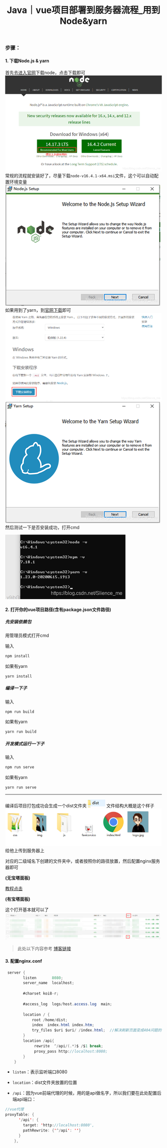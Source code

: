 ﻿---
layout: post
title: Java｜vue项目部署到服务器流程_用到Node&yarn
categories: [Java]
description: 【较全面已成功部署】vue项目部署到服务器流程_用到Node&yarn
keywords: 编程语言, Java
mermaid: false
sequence: false
flow: false
mathjax: false
mindmap: false
mindmap2: false
---


### 步骤：
#### 1. 下载Node.js & yarn

首先去[进入官网](https://nodejs.org/en/)下载node，点击下载即可
![Alt Text](/images/posts/20210708205624567.png)
常规的流程就安装好了，尽量下载`node-v16.4.1-x64.msi`文件，这个可以自动配置环境变量
![Alt Text](/images/posts/20210708205645176.png)
如果用到了yarn，到[官网下载](https://yarn.bootcss.com/docs/install/#windows-stable)即可
![Alt Text](/images/posts/20210708210402669.png)
![Alt Text](/images/posts/20210708210429451.png)
然后测试一下是否安装成功，打开cmd

![Alt Text](/images/posts/20210708210632376.png)
#### 2. 打开你的vue项目路径(含有package.json文件路径)
##### 先安装依赖包
用管理员模式打开cmd

输入
```java
npm install
```
如果有yarn
```java
yarn install
```
##### 编译一下子
输入
```java
npm run build
```
如果有yarn
```java
yarn run build
```
##### 开发模式运行一下子
输入
```java
npm run serve
```
如果有yarn
```java
yarn run serve
```
----
编译后项目打包成功会生成一个dist文件夹
![Alt Text](/images/posts/20210708211538549.png)
文件结构大概是这个样子
![Alt Text](/images/posts/20210708211914533.png)
给他上传到服务器上

对应的二级域名下创建的文件夹中，或者按照你的路径放置，然后配置nginx服务器即可

**(无宝塔面板)**

[教程点击](https://blog.csdn.net/Slience_me/article/details/118566951)

**(有宝塔面板)**

这个打开基本就可以了
![Alt Text](/images/posts/20210708212953314.png)

> 此处以下内容参考 [博客链接](https://www.cnblogs.com/theory/p/13437570.html)

#### 3. 配置nginx.conf

```java
 server {
        listen       8080;
        server_name  localhost;

        #charset koi8-r;

        #access_log  logs/host.access.log  main;
        
        location / {
            root /home/dist;
            index  index.html index.htm;
            try_files $uri $uri/ /index.html;  //解决刷新页面变成404问题的代码
        }
        location /api{
             rewrite  ^/api/(.*)$ /$1 break;
             proxy_pass http://localhost:8080;
        }
    }
```

   
- `listen`：表示监听端口8080

- `location`：dist文件夹放置的位置

- `/api`：因为vue前端代理的时候，用的是api做名字，所以我们要在此处配置后端api端口：

```java
//vue代理
proxyTable: {
      '/api': {
        target: 'http://localhost:8080',
        pathRewrite: {'^/api': ''}
      }
    },
```

